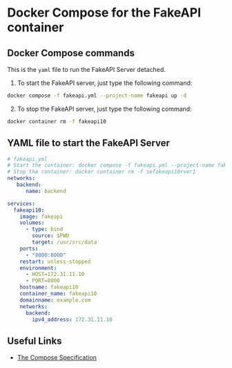 # Docker Compose for the FakeAPI container

## Docker Compose commands

This is the `yaml` file to run the FakeAPI Server detached.

1. To start the FakeAPI server, just type the following command:

```sh
docker compose -f fakeapi.yml --project-name fakeapi up -d
```
2. To stop the FakeAPI server, just type the following command:

```sh
docker container rm -f fakeapi10
```

## YAML file to start the FakeAPI Server

```yaml
# fakeapi.yml
# Start the container: docker compose -f fakeapi.yml --project-name fakeapi up -d
# Stop the container: docker container rm -f sefakeapi10rver1
networks:
   backend:
      name: backend

services:
  fakeapi10:
    image: fakeapi
    volumes:
      - type: bind
        source: $PWD
        target: /usr/src/data
    ports:
      - "8000:8000"
    restart: unless-stopped
    environment:
      - HOST=172.31.11.10
      - PORT=8000
    hostname: fakeapi10
    container_name: fakeapi10
    domainname: example.com
    networks:
      backend:
        ipv4_address: 172.31.11.10
```

## Useful Links

- [The Compose Specification](https://github.com/compose-spec/compose-spec/blob/master/spec.md)
